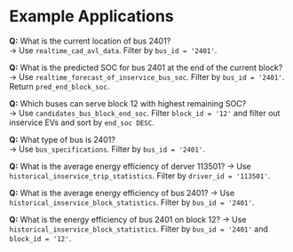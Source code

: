 # Example Applications

**Q:** What is the current location of bus 2401?  
→ Use `realtime_cad_avl_data`. Filter by `bus_id = '2401'`.

**Q:** What is the predicted SOC for bus 2401 at the end of the current block?  
→ Use `realtime_forecast_of_inservice_bus_soc`. Filter by `bus_id = '2401'`. Return `pred_end_block_soc`.

**Q:** Which buses can serve block 12 with highest remaining SOC?  
→ Use `candidates_bus_block_end_soc`. Filter `block_id = '12'` and filter out inservice EVs and sort by `end_soc DESC`.

**Q:** What type of bus is 2401?  
→ Use `bus_specifications`. Filter by `bus_id = '2401'`.

**Q:** What is the average energy efficiency of derver 113501?
→ Use `historical_inservice_trip_statistics`. Filter by `driver_id = '113501'`.

**Q:** What is the average energy efficiency of bus 2401?
→ Use `historical_inservice_block_statistics`. Filter by `bus_id = '2401'`.

**Q:** What is the energy efficiency of bus 2401 on block 12?
→ Use `historical_inservice_block_statistics`. Filter by `bus_id = '2401'` and `block_id = '12'`.
